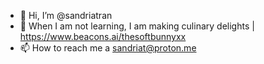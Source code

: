 - 👋 Hi, I’m @sandriatran
- 💞️ When I am not learning, I am making culinary delights | https://www.beacons.ai/thesoftbunnyxx
- 📫 How to reach me a sandriat@proton.me

